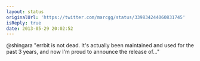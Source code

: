 ```yaml
---
layout: status
originalUrl: 'https://twitter.com/marcgg/status/339834244060831745'
isReply: true
date: 2013-05-29 20:02:52
---
```


@shingara "errbit is not dead. It's actually been maintained and used for the past 3 years, and now I'm proud to announce the release of…"
